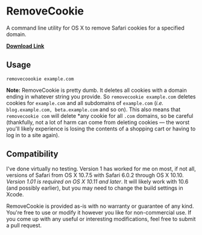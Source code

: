# RemoveCookie
A command line utility for OS X to remove Safari cookies for a specified domain.

**[Download Link][]**

## Usage

    removecoookie example.com

**Note:** RemoveCookie is pretty dumb. It deletes all cookies with a domain ending in whatever string you provide. So `removecookie example.com` deletes cookies for `example.com` and all subdomains of `example.com` (<i>i.e.</i> `blog.example.com, beta.example.com` and so on). This also means that `removecookie com` will delete *any cookie for all `.com` domains, so be careful (thankfully, not a lot of harm can come from deleting cookies — the worst you'll likely experience is losing the contents of a shopping cart or having to log in to a site again).

## Compatibility
I've done virtually no testing. Version 1 has worked for me on most, if not all, versions of Safari from OS X 10.7.5 with Safari 6.0.2 through OS X 10.10. *Version 1.01 is required on OS X 10.11 and later*. It will likely work with 10.6 (and possibly earlier), but you may need to change the build settings in Xcode.

RemoveCookie is provided as-is with no warranty or guarantee of any kind. You're free to use or modify it however you like for non-commercial use. If you come up with any useful or interesting modifications, feel free to submit a pull request.

[download link]: https://github.com/robmathers/RemoveCookie/releases/download/v1.01/removecookie-1.01.zip
